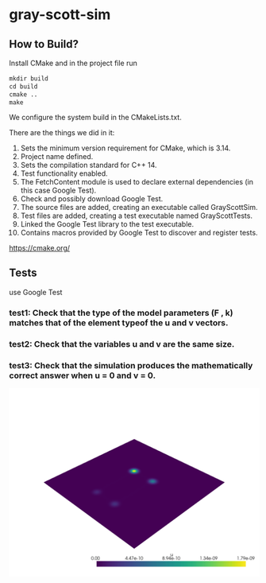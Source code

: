 # gray-scott-sim

## How to Build?

Install CMake and in the project file run

```
mkdir build
cd build
cmake ..
make
```

We configure the system build in the CMakeLists.txt.

There are the things we did in it:
1. Sets the minimum version requirement for CMake, which is 3.14. 
2. Project name defined.
3. Sets the compilation standard for C++ 14. 
4. Test functionality enabled. 
5. The FetchContent module is used to declare external dependencies (in this case Google Test). 
6. Check and possibly download Google Test. 
7. The source files are added, creating an executable called GrayScottSim. 
8. Test files are added, creating a test executable named GrayScottTests. 
9. Linked the Google Test library to the test executable. 
10. Contains macros provided by Google Test to discover and register tests.

https://cmake.org/

## Tests

use Google Test

### test1: Check that the type of the model parameters (F , k) matches that of the element typeof the u and v vectors.

### test2: Check that the variables u and v are the same size.

### test3: Check that the simulation produces the mathematically correct answer when u = 0 and v = 0.

![](https://github.com/mmohhamadd/miscada-group-12/blob/main/data/animations/animation-sample.gif)